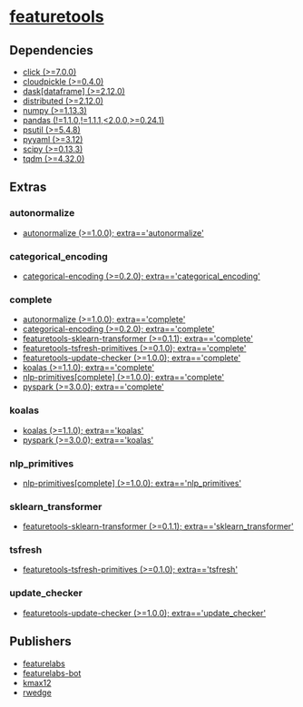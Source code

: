 # [featuretools](https://pypi.org/project/featuretools)

## Dependencies
- [click (>=7.0.0)](packages/c/click.md)
- [cloudpickle (>=0.4.0)](packages/c/cloudpickle.md)
- [dask[dataframe] (>=2.12.0)](packages/d/dask.md)
- [distributed (>=2.12.0)](packages/d/distributed.md)
- [numpy (>=1.13.3)](packages/n/numpy.md)
- [pandas (!=1.1.0,!=1.1.1,<2.0.0,>=0.24.1)](packages/p/pandas.md)
- [psutil (>=5.4.8)](packages/p/psutil.md)
- [pyyaml (>=3.12)](packages/p/pyyaml.md)
- [scipy (>=0.13.3)](packages/s/scipy.md)
- [tqdm (>=4.32.0)](packages/t/tqdm.md)


## Extras

### autonormalize
- [autonormalize (>=1.0.0); extra=='autonormalize'](packages/a/autonormalize.md)

### categorical_encoding
- [categorical-encoding (>=0.2.0); extra=='categorical_encoding'](packages/c/categorical-encoding.md)

### complete
- [autonormalize (>=1.0.0); extra=='complete'](packages/a/autonormalize.md)
- [categorical-encoding (>=0.2.0); extra=='complete'](packages/c/categorical-encoding.md)
- [featuretools-sklearn-transformer (>=0.1.1); extra=='complete'](packages/f/featuretools-sklearn-transformer.md)
- [featuretools-tsfresh-primitives (>=0.1.0); extra=='complete'](packages/f/featuretools-tsfresh-primitives.md)
- [featuretools-update-checker (>=1.0.0); extra=='complete'](packages/f/featuretools-update-checker.md)
- [koalas (>=1.1.0); extra=='complete'](packages/k/koalas.md)
- [nlp-primitives[complete] (>=1.0.0); extra=='complete'](packages/n/nlp-primitives.md)
- [pyspark (>=3.0.0); extra=='complete'](packages/p/pyspark.md)

### koalas
- [koalas (>=1.1.0); extra=='koalas'](packages/k/koalas.md)
- [pyspark (>=3.0.0); extra=='koalas'](packages/p/pyspark.md)

### nlp_primitives
- [nlp-primitives[complete] (>=1.0.0); extra=='nlp_primitives'](packages/n/nlp-primitives.md)

### sklearn_transformer
- [featuretools-sklearn-transformer (>=0.1.1); extra=='sklearn_transformer'](packages/f/featuretools-sklearn-transformer.md)

### tsfresh
- [featuretools-tsfresh-primitives (>=0.1.0); extra=='tsfresh'](packages/f/featuretools-tsfresh-primitives.md)

### update_checker
- [featuretools-update-checker (>=1.0.0); extra=='update_checker'](packages/f/featuretools-update-checker.md)


## Publishers
- [featurelabs](https://pypi.org/user/featurelabs)
- [featurelabs-bot](https://pypi.org/user/featurelabs-bot)
- [kmax12](https://pypi.org/user/kmax12)
- [rwedge](https://pypi.org/user/rwedge)

